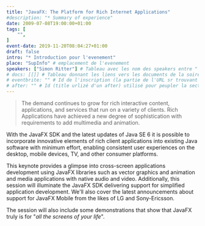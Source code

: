 ```yaml
---
title: "JavaFX: The Platform for Rich Internet Applications"
#description: "* Summary of experience"
date: 2009-07-08T19:00:00+01:00
tags: [
    "",
]
event-date: 2019-11-20T08:04:27+01:00
draft: false
intro: "* Introduction pour l'evenement"
place: "SupInfo" # emplacement de l'evenement
speakers: ["Simon Ritter"] # Tableau avec les nom des speakers entre " et séparé par des , et doit être identique au titre du speaker enregistré !
# docs: [[]] # Tableau donnant les liens vers les documents de la soirée hors affiche - exemple : [["L'inauguration","http://toursjug.cloud.xwiki.com/xwiki/bin/download/Meetings/20080409/InaugurationToursJUG.pdf"], ["Unitils et Selenium","Unitils-Selenium.pdf"]]
# eventbrite: "" # Id de l'inscription (la partie de l'URL sr trouvant après https://www.eventbrite.fr/e/ )
# after: "" # Id (title urlizé d'un after) utilisé pour peupler la section after d'un evvent (exemple : apside-after-01)
---
```

> The demand continues to grow for rich interactive content, applications, and services that run on a variety of clients. Rich Applications have achieved a new degree of sophistication with requirements to add multimedia and animation.

With the JavaFX SDK and the latest updates of Java SE 6 it is possible to incorporate innovative elements of rich client applications into existing Java software with minimum effort, enabling consistent user experiences on the desktop, mobile devices, TV, and other consumer platforms.

This keynote provides a glimpse into cross-screen applications development using JavaFX libraries such as vector graphics and animation and media applications with native audio and video. Additionally, this session will illuminate the JavaFX SDK delivering support for simplified application development. We'll also cover the latest announcements about support for JavaFX Mobile from the likes of LG and Sony-Ericsson.

The session will also include some demonstrations that show that JavaFX truly is for "*all the screens of your life*". 